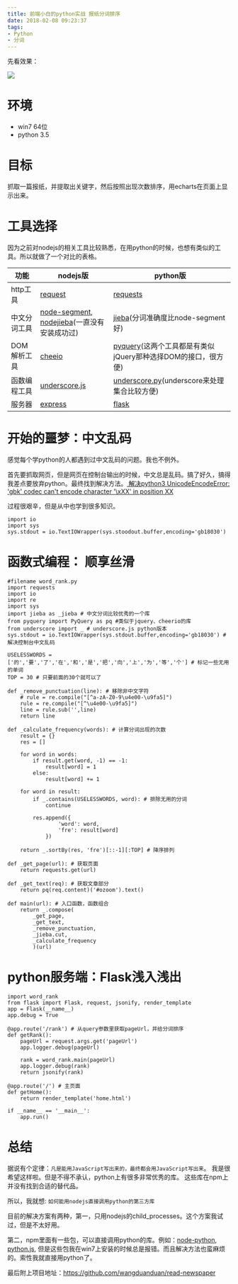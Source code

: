 ```yaml
---
title: 前端小白的python实战 报纸分词排序
date: 2018-02-08 09:23:37
tags:
- Python
- 分词
---
```


先看效果：

![](http://p3alsaatj.bkt.clouddn.com/20180208092429_56loaY_Screenshot.jpeg)
# 环境
- win7 64位
- python 3.5

# 目标
抓取一篇报纸，并提取出关键字，然后按照出现次数排序，用echarts在页面上显示出来。

# 工具选择
因为之前对nodejs的相关工具比较熟悉，在用python的时候，也想有类似的工具。所以就做了一个对比的表格。

功能 | nodejs版 | python版
--- | --- | ---
http工具 | [request](https://github.com/request/request) | [requests](https://github.com/requests/requests)
中文分词工具 | [node-segment](https://github.com/leizongmin/node-segment), [nodejieba](https://github.com/yanyiwu/nodejieba)(一直没有安装成功过) | [jieba](https://github.com/fxsjy/jieba)(分词准确度比node-segment好)
DOM解析工具 | [cheeio](https://github.com/cheeriojs/cheerio) | [pyquery](https://github.com/gawel/pyquery)(这两个工具都是有类似jQuery那种选择DOM的接口，很方便)
函数编程工具 | [underscore.js](https://github.com/jashkenas/underscore) | [underscore.py](https://github.com/serkanyersen/underscore.py)(underscore来处理集合比较方便)
服务器 | [express](https://github.com/expressjs/express) | [flask](https://github.com/pallets/flask)

# 开始的噩梦：中文乱码
感觉每个学python的人都遇到过中文乱码的问题。我也不例外。

首先要抓取网页，但是网页在控制台输出的时候，中文总是乱码。搞了好久，搞得我差点要放弃python。最终找到解决方法。[ 解决python3 UnicodeEncodeError: 'gbk' codec can't encode character '\xXX' in position XX](http://blog.csdn.net/jim7424994/article/details/22675759)

过程很艰辛，但是从中也学到很多知识。

```
import io
import sys
sys.stdout = io.TextIOWrapper(sys.stoodout.buffer,encoding='gb18030')
```

# 函数式编程： 顺享丝滑
```
#filename word_rank.py
import requests
import io
import re
import sys
import jieba as _jieba # 中文分词比较优秀的一个库
from pyquery import PyQuery as pq #类似于jquery、cheerio的库
from underscore import _ # underscore.js python版本
sys.stdout = io.TextIOWrapper(sys.stdout.buffer,encoding='gb18030') # 解决控制台中文乱码

USELESSWORDS = ['的','要','了','在','和','是','把','向','上','为','等','个'] # 标记一些无用的单词
TOP = 30 # 只要前面的30个就可以了

def _remove_punctuation(line): # 移除非中文字符
    # rule = re.compile("[^a-zA-Z0-9\u4e00-\u9fa5]")
    rule = re.compile("[^\u4e00-\u9fa5]")
    line = rule.sub('',line)
    return line

def _calculate_frequency(words): # 计算分词出现的次数
    result = {}
    res = []

    for word in words:
        if result.get(word, -1) == -1:
            result[word] = 1
        else:
            result[word] += 1

    for word in result:
        if _.contains(USELESSWORDS, word): # 排除无用的分词
            continue

        res.append({
                'word': word,
                'fre': result[word]
            })

    return _.sortBy(res, 'fre')[::-1][:TOP] # 降序排列

def _get_page(url): # 获取页面
    return requests.get(url)

def _get_text(req): # 获取文章部分
    return pq(req.content)('#ozoom').text()

def main(url): # 入口函数，函数组合
    return _.compose(
        _get_page,
        _get_text,
        _remove_punctuation,
        _jieba.cut,
        _calculate_frequency
        )(url)

```

# python服务端：Flask浅入浅出
```
import word_rank
from flask import Flask, request, jsonify, render_template
app = Flask(__name__)
app.debug = True

@app.route('/rank') # 从query参数里获取pageUrl，并给分词排序
def getRank():
    pageUrl = request.args.get('pageUrl')
    app.logger.debug(pageUrl)

    rank = word_rank.main(pageUrl)
    app.logger.debug(rank)
    return jsonify(rank)

@app.route('/') # 主页面
def getHome():
    return render_template('home.html')

if __name__ == '__main__':
    app.run()
```

# 总结
据说有个定律：`凡是能用JavaScript写出来的，最终都会用JavaScript写出来`。 我是很希望这样啦。但是不得不承认，python上有很多非常优秀的库。
这些库在npm上并没有找到合适的替代品。

所以，我就想: `如何能用nodejs直接调用python的第三方库`

目前的解决方案有两种，第一，只用nodejs的child_processes。这个方案我试过，但是不太好用。

第二，npm里面有一些包，可以直接调用python的库。例如：[node-python](https://github.com/chrisdickinson/node-python), [python.js](https://github.com/monkeycz/python.js), 但是这些包我在win7上安装的时候总是报错。而且解决方法也蛮麻烦的。索性我就直接用python了。

最后附上项目地址：https://github.com/wangduanduan/read-newspaper


  [1]: /img/bVRLCc